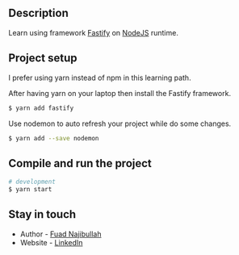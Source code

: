## Description

Learn using framework [Fastify](https://fastify.dev/) on [NodeJS](https://nodejs.org/en) runtime.

## Project setup

I prefer using yarn instead of npm in this learning path.

After having yarn on your laptop then install the Fastify framework.

```bash
$ yarn add fastify
```

Use nodemon to auto refresh your project while do some changes.

```bash
$ yarn add --save nodemon
```

## Compile and run the project

```bash
# development
$ yarn start
```

## Stay in touch

- Author - [Fuad Najibullah]()
- Website - [LinkedIn](https://www.linkedin.com/in/fuadnajibullah/)
